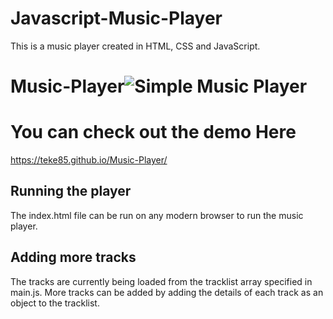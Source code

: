 # Javascript-Music-Player
This is a music player created in HTML, CSS and JavaScript.

# Music-Player![Simple Music Player](https://user-images.githubusercontent.com/29442846/183474140-7aa55842-fd2e-49e6-b92d-3624abd034c7.png)

# You can check out the demo Here
https://teke85.github.io/Music-Player/

## Running the player

The index.html file can be run on any modern browser to run the music player.

## Adding more tracks

The tracks are currently being loaded from the tracklist array specified in main.js. More tracks can be added by adding the details of each track as an object to the tracklist.
